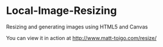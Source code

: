 Local-Image-Resizing
====================

Resizing and generating images using HTML5 and Canvas

You can view it in action at http://www.matt-toigo.com/resize/
